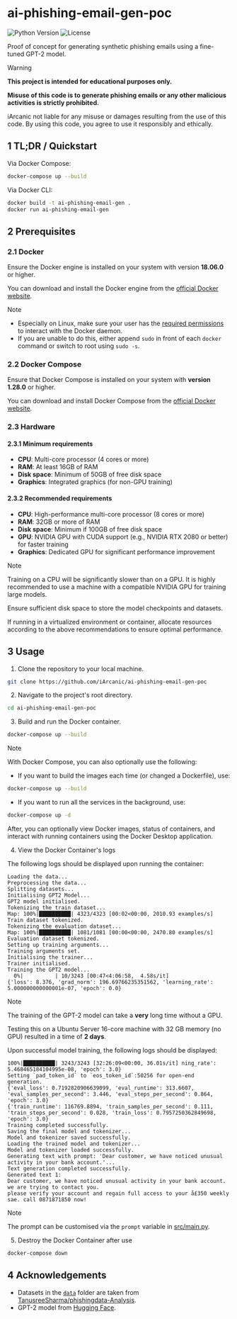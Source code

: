 # ai-phishing-email-gen-poc

![Python Version](https://img.shields.io/badge/Python-3.x-blue.svg)
![License](https://img.shields.io/badge/License-MIT-green.svg)

Proof of concept for generating synthetic phishing emails using a fine-tuned GPT-2 model.

> [!WARNING]
>
> **This project is intended for educational purposes only.**
>
> **Misuse of this code is to generate phishing emails or any other malicious activities is strictly prohibited.**
>
> iArcanic not liable for any misuse or damages resulting from the use of this code. By using this code, you agree to use it responsibly and ethically.

## 1 TL;DR / Quickstart

Via Docker Compose:

```bash
docker-compose up --build
```

Via Docker CLI:

```bash
docker build -t ai-phishing-email-gen .
docker run ai-phishing-email-gen
```

## 2 Prerequisites

### 2.1 Docker

Ensure the Docker engine is installed on your system with version **18.06.0** or higher.

You can download and install the Docker engine from the [official Docker website](https://www.docker.com/get-started/).

> [!NOTE]
>
> - Especially on Linux, make sure your user has the [required permissions](https://docs.docker.com/engine/install/linux-postinstall/) to interact with the Docker daemon.
> - If you are unable to do this, either append `sudo` in front of each `docker` command or switch to root using `sudo -s`.

### 2.2 Docker Compose

Ensure that Docker Compose is installed on your system with **version 1.28.0** or higher.

You can download and install Docker Compose from the [official Docker website](https://docs.docker.com/compose/install/).

### 2.3 Hardware

#### 2.3.1 Minimum requirements

- **CPU**: Multi-core processor (4 cores or more)
- **RAM**: At least 16GB of RAM
- **Disk space**: Minimum of 50GB of free disk space
- **Graphics**: Integrated graphics (for non-GPU training)

#### 2.3.2 Recommended requirements

- **CPU**: High-performance multi-core processor (8 cores or more)
- **RAM**: 32GB or more of RAM
- **Disk space**: Minimum if 100GB of free disk space
- **GPU**: NVIDIA GPU with CUDA support (e.g., NVIDIA RTX 2080 or better) for faster training
- **Graphics**: Dedicated GPU for significant performance improvement

> [!NOTE]
>
> Training on a CPU will be significantly slower than on a GPU. It is highly recommended to use a machine with a compatible NVIDIA GPU for training large models.
>
> Ensure sufficient disk space to store the model checkpoints and datasets.
>
> If running in a virtualized environment or container, allocate resources according to the above recommendations to ensure optimal performance.

## 3 Usage

1. Clone the repository to your local machine.

```bash
git clone https://github.com/iArcanic/ai-phishing-email-gen-poc
```

2. Navigate to the project's root directory.

```bash
cd ai-phishing-email-gen-poc
```

3. Build and run the Docker container.

```bash
docker-compose up --build
```

> [!NOTE]
> With Docker Compose, you can also optionally use the following:
>
> - If you want to build the images each time (or changed a Dockerfile), use:
>
> ```bash
> docker-compose up --build
> ```
>
> - If you want to run all the services in the background, use:
>
> ```bash
> docker-compose up -d
> ```
>
> After, you can optionally view Docker images, status of containers, and interact with running containers using the Docker Desktop application.

4. View the Docker Container's logs

The following logs should be displayed upon running the container:

```plain
Loading the data...
Preprocessing the data...
Splitting datasets...
Initialising GPT2 Model...
GPT2 model initialised.
Tokenizing the train dataset...
Map: 100%|██████████| 4323/4323 [00:02<00:00, 2010.93 examples/s]
Train dataset tokenized.
Tokenizing the evaluation dataset...
Map: 100%|██████████| 1081/1081 [00:00<00:00, 2470.80 examples/s]
Evaluation dataset tokenized.
Setting up training arguments...
Training arguments set.
Initialising the trainer...
Trainer initialised.
Training the GPT2 model...
  0%|          | 10/3243 [00:47<4:06:58,  4.58s/it]
{'loss': 8.376, 'grad_norm': 196.69766235351562, 'learning_rate': 5.000000000000001e-07, 'epoch': 0.0}
```

> [!NOTE]
>
> The training of the GPT-2 model can take a **very** long time without a GPU.
>
> Testing this on a Ubuntu Server 16-core machine with 32 GB memory (no GPU) resulted in a time of **2 days**.

Upon successful model training, the following logs should be displayed:

```plain
100%|██████████| 3243/3243 [32:26:09<00:00, 36.01s/it] ning_rate': 5.468465184104995e-08, 'epoch': 3.0}
Setting `pad_token_id` to `eos_token_id`:50256 for open-end generation.
{'eval_loss': 0.7192820906639099, 'eval_runtime': 313.6607, 'eval_samples_per_second': 3.446, 'eval_steps_per_second': 0.864, 'epoch': 3.0}
{'train_runtime': 116769.8894, 'train_samples_per_second': 0.111, 'train_steps_per_second': 0.028, 'train_loss': 0.7957250362849698, 'epoch': 3.0}
Training completed successfully.
Saving the final model and tokenizer...
Model and tokenizer saved successfully.
Loading the trained model and tokenizer...
Model and tokenizer loaded successfully.
Generating text with prompt: 'Dear customer, we have noticed unusual activity in your bank account.'...
Text generation completed successfully.
Generated text 1:
Dear customer, we have noticed unusual activity in your bank account. we are trying to contact you.
please verify your account and regain full access to your å£350 weekly sae. call 0871871850 now!
```

> [!NOTE]
>
> The prompt can be customised via the `prompt` variable in [src/main.py](https://github.com/iArcanic/ai-phishing-email-gen-poc/blob/main/src/main.py).

5. Destroy the Docker Container after use

```bash
docker-compose down
```

## 4 Acknowledgements

- Datasets in the [`data`](https://github.com/iArcanic/ai-phishing-email-gen-poc/tree/main/data) folder are taken from [TanusreeSharma/phishingdata-Analysis](https://github.com/TanusreeSharma/phishingdata-Analysis).
- GPT-2 model from [Hugging Face](https://huggingface.co/openai-community/gpt2).
